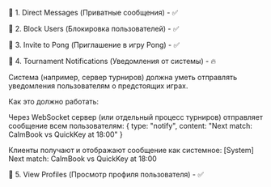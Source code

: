🔹 1. Direct Messages (Приватные сообщения) - ✅


🔹 2. Block Users (Блокировка пользователей) - ✅


🔹 3. Invite to Pong (Приглашение в игру Pong) - ✅


🔹 4. Tournament Notifications (Уведомления от системы) - 🔥

Система (например, сервер турниров) должна уметь отправлять уведомления пользователям о предстоящих играх.

Как это должно работать:

Через WebSocket сервер (или отдельный процесс турниров) отправляет сообщение всем пользователям:
{ type: "notify", content: "Next match: CalmBook vs QuickKey at 18:00" }

Клиенты получают и отображают сообщение как системное:
[System] Next match: CalmBook vs QuickKey at 18:00


🔹 5. View Profiles (Просмотр профиля пользователя) - ✅


